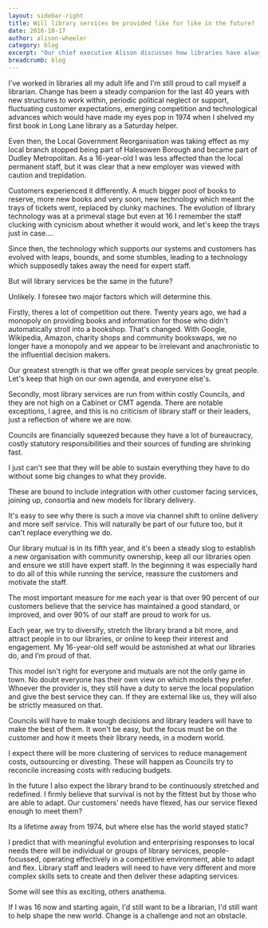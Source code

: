 ```yaml
---
layout: sidebar-right
title: Will library services be provided like for like in the future?
date: 2016-10-17
author: alison-wheeler
category: blog
excerpt: "Our chief executive Alison discusses how libraries have always been evolving."
breadcrumb: blog
---
```


I've worked in libraries all my adult life and I'm still proud to call myself a librarian. Change has been a steady companion for the last 40 years with new structures to work within, periodic political neglect or support, fluctuating customer expectations, emerging competition and technological advances which would have made my eyes pop in 1974 when I shelved my first book in Long Lane library as a Saturday helper.

Even then, the Local Government Reorganisation was taking effect as my local branch stopped being part of Halesowen Borough and became part of Dudley Metropolitan.  As a 16-year-old I was less affected than the local permanent staff, but it was clear that a new employer was viewed with caution and trepidation.

Customers experienced it differently.  A much bigger pool of books to reserve, more new books and very soon, new technology which meant the trays of tickets went, replaced by clunky machines.  The evolution of library technology was at a primeval stage but even at 16 I remember the staff clucking with cynicism about whether it would work, and let's keep the trays just in case....

Since then, the technology which supports our systems and customers has evolved with leaps, bounds, and some stumbles, leading to a technology which supposedly takes away the need for expert staff.  

But will library services be the same in the future?

Unlikely.  I foresee two major factors which will determine this.

Firstly, theres a lot of competition out there.  Twenty years ago, we had a monopoly on providing books and information for those who didn't automatically stroll into a bookshop.  That's changed.  With Google, Wikipedia, Amazon, charity shops and community bookswaps, we no longer have a monopoly and we appear to be irrelevant and anachronistic to the influential decision makers.

Our greatest strength is that we offer great people services by great people.  Let's keep that high on our own agenda, and everyone else's.

Secondly, most library services are run from within costly Councils, and they are not high on a Cabinet or CMT agenda.  There are notable exceptions, I agree, and this is no criticism of library staff or their leaders, just a reflection of where we are now.

Councils are financially squeezed because they have a lot of bureaucracy, costly statutory responsibilities and their sources of funding are shrinking fast.

I just can't see that they will be able to sustain everything they have to do without some big changes to what they provide.

These are bound to include integration with other customer facing services, joining up, consortia and new models for library delivery.

It's easy to see why there is such a move via channel shift to online delivery and more self service. This will naturally be part of our future too, but it can't replace everything we do.  

Our library mutual is in its fifth year, and it's been a steady slog to establish a new organisation with community ownership, keep all our libraries open and ensure we still have expert staff.  In the beginning it was especially hard to do all of this while running the service, reassure the customers and motivate the staff.

The most important measure for me each year is that over 90 percent of our customers believe that the service has maintained a good standard, or improved, and over 90% of our staff are proud to work for us.

Each year, we try to diversify, stretch the library brand a bit more, and attract people in to our libraries, or online to keep their interest and engagement.  My 16-year-old self would be astonished at what our libraries do, and I’m proud of that.

This model isn't right for everyone and mutuals are not the only game in town. No doubt everyone has their own view on which models they prefer.  Whoever the provider is, they still have a duty to serve the local population and give the best service they can.  If they are external like us, they will also be strictly measured on that.

Councils will have to make tough decisions and library leaders will have to make the best of them. It won't be easy, but the focus must be on the customer and how it meets their library needs, in a modern world.

I expect there will be more clustering of services to reduce management costs, outsourcing or divesting.  These will happen as Councils try to reconcile increasing costs with reducing budgets.

In the future I also expect the library brand to be continuously stretched and redefined.  I firmly believe that survival is not by the fittest but by those who are able to adapt. Our customers’ needs have flexed, has our service flexed enough to meet them?

Its a lifetime away from 1974, but where else has the world stayed static?

I predict that with meaningful evolution and enterprising responses to local needs there will be individual or groups of library services, people-focussed, operating effectively in a competitive environment, able to adapt and flex. Library staff and leaders will need to have very different and more complex skills sets to create and then deliver these adapting services.

Some will see this as exciting, others anathema.

If I was 16 now and starting again, I'd still want to be a librarian, I'd still want to help shape the new world. Change is a challenge and not an obstacle.

